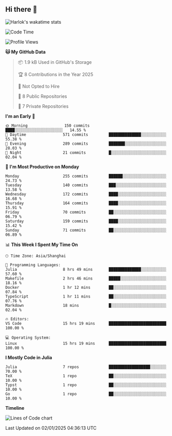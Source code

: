 ## Hi there 👋
  ![Harlok's wakatime stats](https://github-readme-stats.vercel.app/api/wakatime?username=dhtantoy)

<!--START_SECTION:waka-->
![Code Time](http://img.shields.io/badge/Code%20Time-104%20hrs%2025%20mins-blue)

![Profile Views](http://img.shields.io/badge/Profile%20Views-0-blue)

**🐱 My GitHub Data** 

> 📦 1.9 kB Used in GitHub's Storage 
 > 
> 🏆 8 Contributions in the Year 2025
 > 
> 🚫 Not Opted to Hire
 > 
> 📜 8 Public Repositories 
 > 
> 🔑 7 Private Repositories 
 > 
**I'm an Early 🐤** 

```text
🌞 Morning                150 commits         ████░░░░░░░░░░░░░░░░░░░░░   14.55 % 
🌆 Daytime                571 commits         ██████████████░░░░░░░░░░░   55.38 % 
🌃 Evening                289 commits         ███████░░░░░░░░░░░░░░░░░░   28.03 % 
🌙 Night                  21 commits          █░░░░░░░░░░░░░░░░░░░░░░░░   02.04 % 
```
📅 **I'm Most Productive on Monday** 

```text
Monday                   255 commits         ██████░░░░░░░░░░░░░░░░░░░   24.73 % 
Tuesday                  140 commits         ███░░░░░░░░░░░░░░░░░░░░░░   13.58 % 
Wednesday                172 commits         ████░░░░░░░░░░░░░░░░░░░░░   16.68 % 
Thursday                 164 commits         ████░░░░░░░░░░░░░░░░░░░░░   15.91 % 
Friday                   70 commits          ██░░░░░░░░░░░░░░░░░░░░░░░   06.79 % 
Saturday                 159 commits         ████░░░░░░░░░░░░░░░░░░░░░   15.42 % 
Sunday                   71 commits          ██░░░░░░░░░░░░░░░░░░░░░░░   06.89 % 
```


📊 **This Week I Spent My Time On** 

```text
🕑︎ Time Zone: Asia/Shanghai

💬 Programming Languages: 
Julia                    8 hrs 49 mins       ██████████████░░░░░░░░░░░   57.60 % 
Makefile                 2 hrs 46 mins       █████░░░░░░░░░░░░░░░░░░░░   18.16 % 
Docker                   1 hr 12 mins        ██░░░░░░░░░░░░░░░░░░░░░░░   07.84 % 
TypeScript               1 hr 11 mins        ██░░░░░░░░░░░░░░░░░░░░░░░   07.76 % 
Markdown                 18 mins             █░░░░░░░░░░░░░░░░░░░░░░░░   02.04 % 

🔥 Editors: 
VS Code                  15 hrs 19 mins      █████████████████████████   100.00 % 

💻 Operating System: 
Linux                    15 hrs 19 mins      █████████████████████████   100.00 % 
```

**I Mostly Code in Julia** 

```text
Julia                    7 repos             ██████████████████░░░░░░░   70.00 % 
TeX                      1 repo              ██░░░░░░░░░░░░░░░░░░░░░░░   10.00 % 
Typst                    1 repo              ██░░░░░░░░░░░░░░░░░░░░░░░   10.00 % 
Go                       1 repo              ██░░░░░░░░░░░░░░░░░░░░░░░   10.00 % 
```



**Timeline**

![Lines of Code chart](https://raw.githubusercontent.com/dhtantoy/dhtantoy/main/assets/bar_graph.png)


 Last Updated on 02/01/2025 04:36:13 UTC
<!--END_SECTION:waka-->



<!--
**dhtantoy/dhtantoy** is a ✨ _special_ ✨ repository because its `README.md` (this file) appears on your GitHub profile.

Here are some ideas to get you started:

- 🔭 I’m currently working on ...
- 🌱 I’m currently learning ...
- 👯 I’m looking to collaborate on ...
- 🤔 I’m looking for help with ...
- 💬 Ask me about ...
- 📫 How to reach me: ...
- 😄 Pronouns: ...
- ⚡ Fun fact: ...
-->
